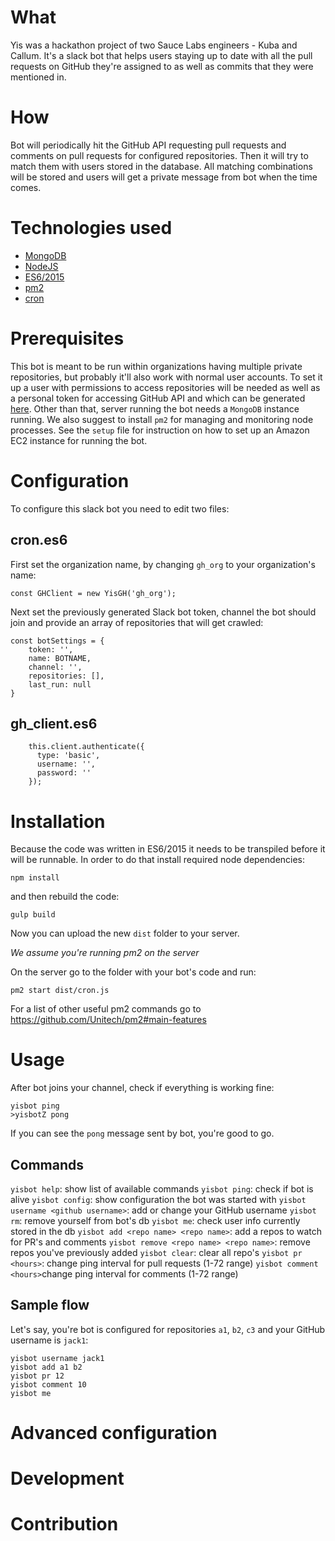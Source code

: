 # What

Yis was a hackathon project of two Sauce Labs engineers - Kuba and Callum. 
It's a slack bot that helps users staying up to date with all the pull requests on GitHub they're assigned to as well
as commits that they were mentioned in.

# How

Bot will periodically hit the GitHub API requesting pull requests and comments on pull requests for configured repositories.
Then it will try to match them with users stored in the database. All matching combinations will be stored and users will
get a private message from bot when the time comes.

# Technologies used

* [MongoDB](https://www.mongodb.com/)
* [NodeJS](https://nodejs.org)
* [ES6/2015](https://babeljs.io/)
* [pm2](https://www.npmjs.com/package/pm2)
* [cron](https://www.npmjs.com/package/node-cron)

# Prerequisites

This bot is meant to be run within organizations having multiple private repositories, but probably it'll also work with normal user accounts. To set it up a user with permissions
to access repositories will be needed as well as a personal token for accessing GitHub API and which can be generated [here](https://github.com/settings/tokens/new).
Other than that, server running the bot needs a `MongoDB` instance running. We also suggest to install `pm2` for managing and monitoring node processes.
See the `setup` file for instruction on how to set up an Amazon EC2 instance for running the bot.

# Configuration

To configure this slack bot you need to edit two files:

## cron.es6

First set the organization name, by changing `gh_org` to your organization's name:
```
const GHClient = new YisGH('gh_org');
```

Next set the previously generated Slack bot token, channel the bot should join and provide an array of repositories
that will get crawled:

```
const botSettings = {
	token: '',
	name: BOTNAME,
	channel: '',
	repositories: [],
	last_run: null
}
```

## gh_client.es6
```
    this.client.authenticate({
      type: 'basic',
      username: '',
      password: ''
    });
```

# Installation 

Because the code was written in ES6/2015 it needs to be transpiled before it will be runnable. In order to do that install required node dependencies:

`npm install`

and then rebuild the code:

`gulp build`

Now you can upload the new `dist` folder to your server.

*We assume you're running pm2 on the server*

On the server go to the folder with your bot's code and run:

```
pm2 start dist/cron.js
```

For a list of other useful pm2 commands go to https://github.com/Unitech/pm2#main-features

# Usage

After bot joins your channel, check if everything is working fine:

```
yisbot ping
>yisbotZ pong
```

If you can see the `pong` message sent by bot, you're good to go.

## Commands

`yisbot help`: show list of available commands
`yisbot ping`: check if bot is alive
`yisbot config`: show configuration the bot was started with
`yisbot username <github username>`: add or change your GitHub username
`yisbot rm`: remove yourself from bot's db
`yisbot me`: check user info currently stored in the db
`yisbot add <repo name> <repo name>`: add a repos to watch for PR's and comments
`yisbot remove <repo name> <repo name>`: remove repos you've previously added
`yisbot clear`: clear all repo's
`yisbot pr <hours>`: change ping interval for pull requests (1-72 range)
`yisbot comment <hours>`change ping interval for comments (1-72 range)

## Sample flow

Let's say, you're bot is configured for repositories `a1`, `b2`, `c3` and your GitHub username is `jack1`:

```
yisbot username jack1
yisbot add a1 b2
yisbot pr 12
yisbot comment 10
yisbot me
```

# Advanced configuration

# Development

# Contribution